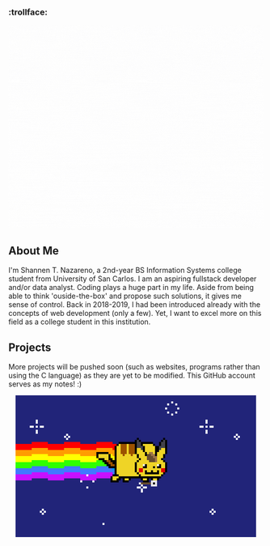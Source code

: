### :trollface:

<p align="center">
  <img src="intro2.gif" alt="animated" height="400px"/>
</p>
<div>
  <h2>About Me</h2>
  <p>
  I'm Shannen T. Nazareno, a 2nd-year BS Information Systems college student from University of San Carlos. I am an aspiring fullstack developer and/or data analyst. Coding plays a huge part in my life. Aside from being able to think 'ouside-the-box' and propose such solutions, it gives me sense of control. Back in 2018-2019, I had been introduced already with the concepts of web development (only a few). Yet, I want to excel more on this field as a college student in this institution. 
  </p>
</div>
<div>
  <h2>Projects</h2>
   <p>More projects will be pushed soon (such as websites, programs rather than using the C language) as they are yet to be modified. This GitHub account serves as my notes! :) </p>
</div>
 
<p align="center">
  <img src="e847f007653d406146a41c9ec6b034d5.gif" alt="animated" />
</p>
<br>
<br>
